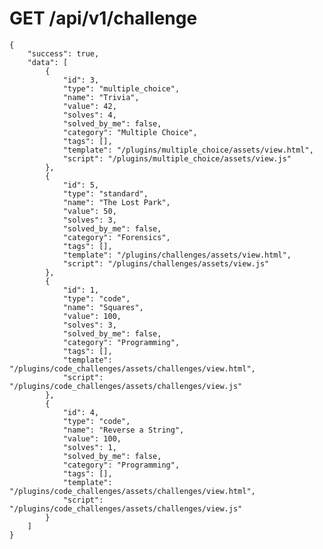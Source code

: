
# GET /api/v1/challenge
    {
        "success": true,
        "data": [
            {
                "id": 3,
                "type": "multiple_choice",
                "name": "Trivia",
                "value": 42,
                "solves": 4,
                "solved_by_me": false,
                "category": "Multiple Choice",
                "tags": [],
                "template": "/plugins/multiple_choice/assets/view.html",
                "script": "/plugins/multiple_choice/assets/view.js"
            },
            {
                "id": 5,
                "type": "standard",
                "name": "The Lost Park",
                "value": 50,
                "solves": 3,
                "solved_by_me": false,
                "category": "Forensics",
                "tags": [],
                "template": "/plugins/challenges/assets/view.html",
                "script": "/plugins/challenges/assets/view.js"
            },
            {
                "id": 1,
                "type": "code",
                "name": "Squares",
                "value": 100,
                "solves": 3,
                "solved_by_me": false,
                "category": "Programming",
                "tags": [],
                "template": "/plugins/code_challenges/assets/challenges/view.html",
                "script": "/plugins/code_challenges/assets/challenges/view.js"
            },
            {
                "id": 4,
                "type": "code",
                "name": "Reverse a String",
                "value": 100,
                "solves": 1,
                "solved_by_me": false,
                "category": "Programming",
                "tags": [],
                "template": "/plugins/code_challenges/assets/challenges/view.html",
                "script": "/plugins/code_challenges/assets/challenges/view.js"
            }
        ]
    }